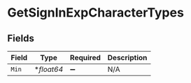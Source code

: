 # GetSignInExpCharacterTypes


## Fields

| Field              | Type               | Required           | Description        |
| ------------------ | ------------------ | ------------------ | ------------------ |
| `Min`              | **float64*         | :heavy_minus_sign: | N/A                |
